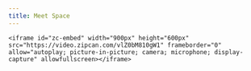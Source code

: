 ```yaml
---
title: Meet Space
---
```



    <iframe id="zc-embed" width="900px" height="600px" src="https://video.zipcan.com/vlZ0bM810gW1" frameborder="0" allow="autoplay; picture-in-picture; camera; microphone; display-capture" allowfullscreen></iframe>
